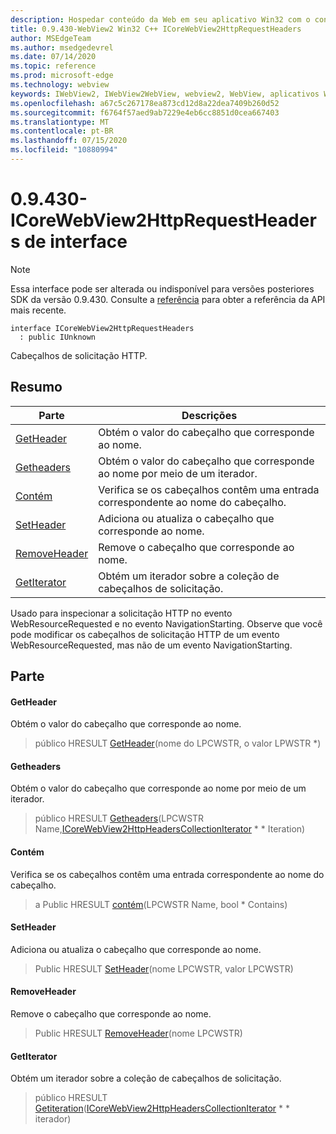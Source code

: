 ```yaml
---
description: Hospedar conteúdo da Web em seu aplicativo Win32 com o controle WebView2 do Microsoft Edge
title: 0.9.430-WebView2 Win32 C++ ICoreWebView2HttpRequestHeaders
author: MSEdgeTeam
ms.author: msedgedevrel
ms.date: 07/14/2020
ms.topic: reference
ms.prod: microsoft-edge
ms.technology: webview
keywords: IWebView2, IWebView2WebView, webview2, WebView, aplicativos Win32, Win32, Edge, ICoreWebView2, ICoreWebView2Host, controle do navegador, HTML Edge
ms.openlocfilehash: a67c5c267178ea873cd12d8a22dea7409b260d52
ms.sourcegitcommit: f6764f57aed9ab7229e4eb6cc8851d0cea667403
ms.translationtype: MT
ms.contentlocale: pt-BR
ms.lasthandoff: 07/15/2020
ms.locfileid: "10880994"
---
```

# 0.9.430-ICoreWebView2HttpRequestHeaders de interface 

> [!NOTE]
> Essa interface pode ser alterada ou indisponível para versões posteriores SDK da versão 0.9.430. Consulte a [referência](../../../webview2-api-reference.md) para obter a referência da API mais recente.

```
interface ICoreWebView2HttpRequestHeaders
  : public IUnknown
```

Cabeçalhos de solicitação HTTP.

## Resumo

 Parte                        | Descrições
--------------------------------|---------------------------------------------
[GetHeader](#getheader) | Obtém o valor do cabeçalho que corresponde ao nome.
[Getheaders](#getheaders) | Obtém o valor do cabeçalho que corresponde ao nome por meio de um iterador.
[Contém](#contains) | Verifica se os cabeçalhos contêm uma entrada correspondente ao nome do cabeçalho.
[SetHeader](#setheader) | Adiciona ou atualiza o cabeçalho que corresponde ao nome.
[RemoveHeader](#removeheader) | Remove o cabeçalho que corresponde ao nome.
[GetIterator](#getiterator) | Obtém um iterador sobre a coleção de cabeçalhos de solicitação.

Usado para inspecionar a solicitação HTTP no evento WebResourceRequested e no evento NavigationStarting. Observe que você pode modificar os cabeçalhos de solicitação HTTP de um evento WebResourceRequested, mas não de um evento NavigationStarting.

## Parte

#### GetHeader 

Obtém o valor do cabeçalho que corresponde ao nome.

> público HRESULT [GetHeader](#getheader)(nome do LPCWSTR, o valor LPWSTR *)

#### Getheaders 

Obtém o valor do cabeçalho que corresponde ao nome por meio de um iterador.

> público HRESULT [Getheaders](#getheaders)(LPCWSTR Name,[ICoreWebView2HttpHeadersCollectionIterator](ICoreWebView2HttpHeadersCollectionIterator.md) * * Iteration)

#### Contém 

Verifica se os cabeçalhos contêm uma entrada correspondente ao nome do cabeçalho.

> a Public HRESULT [contém](#contains)(LPCWSTR Name, bool * Contains)

#### SetHeader 

Adiciona ou atualiza o cabeçalho que corresponde ao nome.

> Public HRESULT [SetHeader](#setheader)(nome LPCWSTR, valor LPCWSTR)

#### RemoveHeader 

Remove o cabeçalho que corresponde ao nome.

> Public HRESULT [RemoveHeader](#removeheader)(nome LPCWSTR)

#### GetIterator 

Obtém um iterador sobre a coleção de cabeçalhos de solicitação.

> público HRESULT [Getiteration](#getiterator)([ICoreWebView2HttpHeadersCollectionIterator](ICoreWebView2HttpHeadersCollectionIterator.md) * * iterador)

